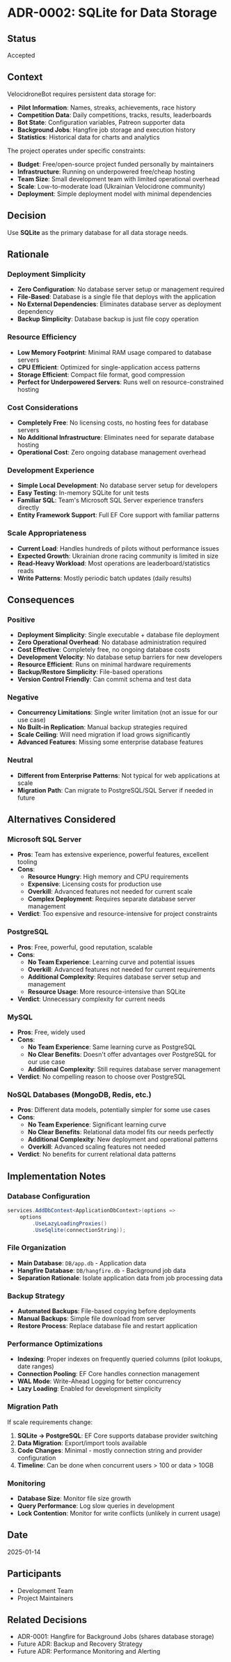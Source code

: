 # ADR-0002: SQLite for Data Storage

## Status
Accepted

## Context
VelocidroneBot requires persistent data storage for:

- **Pilot Information**: Names, streaks, achievements, race history
- **Competition Data**: Daily competitions, tracks, results, leaderboards
- **Bot State**: Configuration variables, Patreon supporter data
- **Background Jobs**: Hangfire job storage and execution history
- **Statistics**: Historical data for charts and analytics

The project operates under specific constraints:
- **Budget**: Free/open-source project funded personally by maintainers
- **Infrastructure**: Running on underpowered free/cheap hosting
- **Team Size**: Small development team with limited operational overhead
- **Scale**: Low-to-moderate load (Ukrainian Velocidrone community)
- **Deployment**: Simple deployment model with minimal dependencies

## Decision
Use **SQLite** as the primary database for all data storage needs.

## Rationale

### Deployment Simplicity
- **Zero Configuration**: No database server setup or management required
- **File-Based**: Database is a single file that deploys with the application
- **No External Dependencies**: Eliminates database server as deployment dependency
- **Backup Simplicity**: Database backup is just file copy operation

### Resource Efficiency
- **Low Memory Footprint**: Minimal RAM usage compared to database servers
- **CPU Efficient**: Optimized for single-application access patterns
- **Storage Efficient**: Compact file format, good compression
- **Perfect for Underpowered Servers**: Runs well on resource-constrained hosting

### Cost Considerations
- **Completely Free**: No licensing costs, no hosting fees for database servers
- **No Additional Infrastructure**: Eliminates need for separate database hosting
- **Operational Cost**: Zero ongoing database management overhead

### Development Experience
- **Simple Local Development**: No database server setup for developers
- **Easy Testing**: In-memory SQLite for unit tests
- **Familiar SQL**: Team's Microsoft SQL Server experience transfers directly
- **Entity Framework Support**: Full EF Core support with familiar patterns

### Scale Appropriateness
- **Current Load**: Handles hundreds of pilots without performance issues
- **Expected Growth**: Ukrainian drone racing community is limited in size
- **Read-Heavy Workload**: Most operations are leaderboard/statistics reads
- **Write Patterns**: Mostly periodic batch updates (daily results)

## Consequences

### Positive
- **Deployment Simplicity**: Single executable + database file deployment
- **Zero Operational Overhead**: No database administration required
- **Cost Effective**: Completely free, no ongoing database costs
- **Development Velocity**: No database setup barriers for new developers
- **Resource Efficient**: Runs on minimal hardware requirements
- **Backup/Restore Simplicity**: File-based operations
- **Version Control Friendly**: Can commit schema and test data

### Negative
- **Concurrency Limitations**: Single writer limitation (not an issue for our use case)
- **No Built-in Replication**: Manual backup strategies required
- **Scale Ceiling**: Will need migration if load grows significantly
- **Advanced Features**: Missing some enterprise database features

### Neutral
- **Different from Enterprise Patterns**: Not typical for web applications at scale
- **Migration Path**: Can migrate to PostgreSQL/SQL Server if needed in future

## Alternatives Considered

### Microsoft SQL Server
- **Pros**: Team has extensive experience, powerful features, excellent tooling
- **Cons**: 
  - **Resource Hungry**: High memory and CPU requirements
  - **Expensive**: Licensing costs for production use
  - **Overkill**: Advanced features not needed for current scale
  - **Complex Deployment**: Requires separate database server management
- **Verdict**: Too expensive and resource-intensive for project constraints

### PostgreSQL
- **Pros**: Free, powerful, good reputation, scalable
- **Cons**:
  - **No Team Experience**: Learning curve and potential issues
  - **Overkill**: Advanced features not needed for current requirements
  - **Additional Complexity**: Requires database server setup and management
  - **Resource Usage**: More resource-intensive than SQLite
- **Verdict**: Unnecessary complexity for current needs

### MySQL
- **Pros**: Free, widely used
- **Cons**:
  - **No Team Experience**: Same learning curve as PostgreSQL
  - **No Clear Benefits**: Doesn't offer advantages over PostgreSQL for our use case
  - **Additional Complexity**: Still requires database server management
- **Verdict**: No compelling reason to choose over PostgreSQL

### NoSQL Databases (MongoDB, Redis, etc.)
- **Pros**: Different data models, potentially simpler for some use cases
- **Cons**:
  - **No Team Experience**: Significant learning curve
  - **No Clear Benefits**: Relational data model fits our needs perfectly
  - **Additional Complexity**: New deployment and operational patterns
  - **Overkill**: Advanced scaling features not needed
- **Verdict**: No benefits for current relational data patterns

## Implementation Notes

### Database Configuration
```csharp
services.AddDbContext<ApplicationDbContext>(options =>
    options
        .UseLazyLoadingProxies()
        .UseSqlite(connectionString));
```

### File Organization
- **Main Database**: `DB/app.db` - Application data
- **Hangfire Database**: `DB/hangfire.db` - Background job data
- **Separation Rationale**: Isolate application data from job processing data

### Backup Strategy
- **Automated Backups**: File-based copying before deployments
- **Manual Backups**: Simple file download from server
- **Restore Process**: Replace database file and restart application

### Performance Optimizations
- **Indexing**: Proper indexes on frequently queried columns (pilot lookups, date ranges)
- **Connection Pooling**: EF Core handles connection management
- **WAL Mode**: Write-Ahead Logging for better concurrency
- **Lazy Loading**: Enabled for development simplicity

### Migration Path
If scale requirements change:
1. **SQLite → PostgreSQL**: EF Core supports database provider switching
2. **Data Migration**: Export/import tools available
3. **Code Changes**: Minimal - mostly connection string and provider configuration
4. **Timeline**: Can be done when concurrent users > 100 or data > 10GB

### Monitoring
- **Database Size**: Monitor file size growth
- **Query Performance**: Log slow queries in development
- **Lock Contention**: Monitor for write conflicts (unlikely in current usage)

## Date
2025-01-14

## Participants
- Development Team
- Project Maintainers

## Related Decisions
- ADR-0001: Hangfire for Background Jobs (shares database storage)
- Future ADR: Backup and Recovery Strategy
- Future ADR: Performance Monitoring and Alerting